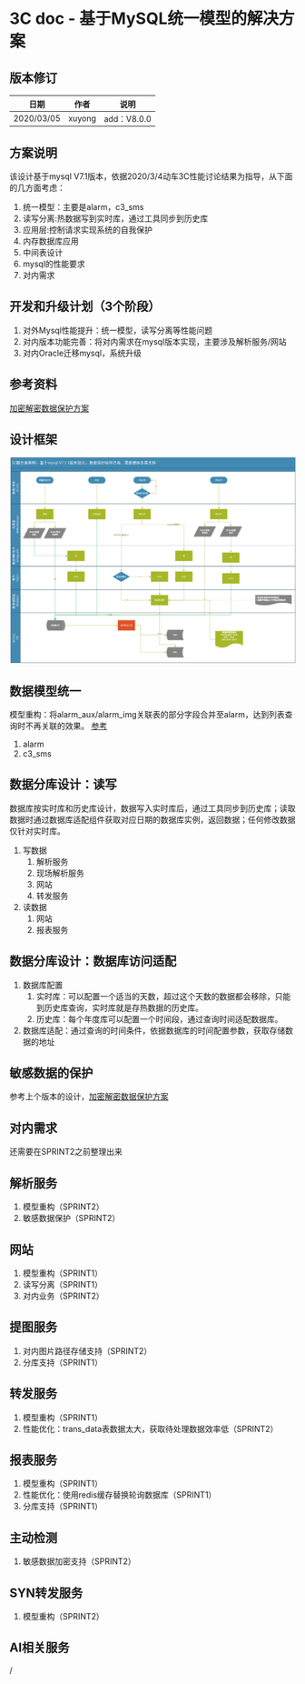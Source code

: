 3C doc - 基于MySQL统一模型的解决方案
=================
  
版本修订
-----------------------------------

日期 | 作者 |  说明
-|-|-
2020/03/05|xuyong| add：V8.0.0

方案说明
-----------------------------------

该设计基于mysql V7.1版本，依据2020/3/4动车3C性能讨论结果为指导，从下面的几方面考虑：

1. 统一模型：主要是alarm，c3_sms
2. 读写分离:热数据写到实时库，通过工具同步到历史库
3. 应用层:控制请求实现系统的自我保护
4. 内存数据库应用
5. 中间表设计
6. mysql的性能要求
7. 对内需求

开发和升级计划（3个阶段）
-----------------------------------

1. 对外Mysql性能提升：统一模型，读写分离等性能问题
2. 对内版本功能完善：将对内需求在mysql版本实现，主要涉及解析服务/网站
3. 对内Oracle迁移mysql，系统升级

参考资料
-----------------------------------

[加密解密数据保护方案](../安全加固/数据安全加密和解密详细设计.md)  

设计框架
-----------------------------------

![Image text](../images/3C_Mysql_Framework.png)

数据模型统一
-----------------------------------

模型重构：将alarm_aux/alarm_img关联表的部分字段合并至alarm，达到列表查询时不再关联的效果。 [参考](../安全加固/数据安全加密和解密详细设计.md)  

1. alarm
2. c3_sms

数据分库设计：读写
-----------------------------------

数据库按实时库和历史库设计，数据写入实时库后，通过工具同步到历史库；读取数据时通过数据库适配组件获取对应日期的数据库实例，返回数据；任何修改数据仅针对实时库。

1. 写数据
    1. 解析服务
    2. 现场解析服务
    3. 网站
    4. 转发服务
2. 读数据
    1. 网站
    2. 报表服务

数据分库设计：数据库访问适配
-----------------------------------

1. 数据库配置
    1. 实时库：可以配置一个适当的天数，超过这个天数的数据都会移除，只能到历史库查询，实时库就是存热数据的历史库。
    2. 历史库：每个年度库可以配置一个时间段，通过查询时间适配数据库。
2. 数据库适配：通过查询的时间条件，依据数据库的时间配置参数，获取存储数据的地址

敏感数据的保护
-----------------------------------

参考上个版本的设计，[加密解密数据保护方案](../安全加固/数据安全加密和解密详细设计.md)

对内需求
-----------------------------------

还需要在SPRINT2之前整理出来

解析服务
-----------------------------------

1. 模型重构（SPRINT2）
2. 敏感数据保护（SPRINT2）

网站
-----------------------------------

1. 模型重构（SPRINT1）
2. 读写分离（SPRINT1）
3. 对内业务（SPRINT2）

提图服务
-----------------------------------

1. 对内图片路径存储支持（SPRINT2）
2. 分库支持（SPRINT1）

转发服务
-----------------------------------

1. 模型重构（SPRINT1）
2. 性能优化：trans_data表数据太大，获取待处理数据效率低（SPRINT2）

报表服务
-----------------------------------

1. 模型重构（SPRINT1）
2. 性能优化：使用redis缓存替换轮询数据库（SPRINT1）
3. 分库支持（SPRINT1）

主动检测
-----------------------------------

1. 敏感数据加密支持（SPRINT2）

SYN转发服务
-----------------------------------

1. 模型重构（SPRINT2）

AI相关服务
-----------------------------------

/
